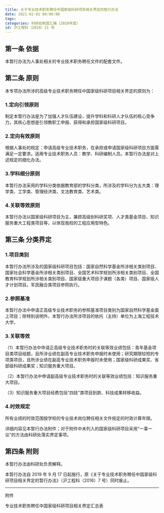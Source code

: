 ```yaml
---
title: 关于专业技术职务聘任中国家级科研项目相关界定的暂行办法
date: 2021-02-01 00:00:00
tags: 
categories: 科研处制度汇编（2020年度）
id: 沪工程科〔2019〕21 号
---
```


## 第一条 依据

本暂行办法为人事处相关的专业技术职务聘任文件的配套文件。

## 第二条 原则

本专项办法所涉的高级专业技术职务聘任中国家级科研项目相关界定的原则为：

### 1.定向引领原则

制定本暂行办法是为了加强人才队伍建设，提升学科和科研人才队伍的核心竞争力，其核心思想是引领教职工申报、获得和承担国家级科研项目。

### 2.定向有效原则

根据人事处的规定：申请高级专业技术职务，在承担或申请国家级科研项目方面需满足一定要求。适用专业技术职务人员：教学、科研编制人员。本暂行办法是对上述规定的细化办法。

### 3.学科细分原则

本暂行办法采用的学科分类依据教育部的学科分类，所涉及的学科分为五大类：理学类、工学类、管理经济类、文法教育类、艺术类。

### 4.关联等效原则

本暂行办法以国家级科研项目为主，兼顾高级别科研奖项、人才类基金项目、知识服务重大工程类项目等，以体现我校的工程应用型特色。

## 第三条 分类界定

### 1.项目类别

本暂行办法所涉及的国家级科研项目包括：国家自然科学基金所涉相关类别项目、国家社会科学基金所涉相关类别项目、全国艺术科学规划所涉相关类别项目、全国教育科学规划所涉相关类别项目、国家级重大项目子课题（各类）项目、国家级人才计划项目。军民融合类项目参照执行。

### 2.参照基准

本暂行办法中申请正高级专业技术职务的参照基准项目类别为国家自然科学基金面上项目；除特别说明外，本暂行办法所涉项目的依托（主持）单位为上海工程技术大学。

### 3.关联等效

（1）本暂行办法中申请正高级专业技术职务时的关联等效业绩包括：青年基金项目类项目结题，且所涉业绩在副高专业技术职务申报时未使用；研究期限较短的专项类项目，且所涉业绩在副高专业技术职务申报时未使用；国家级科研成果奖、省部级科研成果奖；知识服务重大项目。

（2）本暂行办法中申请副高级专业技术职务时的关联等效业绩包括：知识服务重大项目。

（3）知识服务重大项目经费包括“四技”类项目到款、科技成果转移收益。

### 4.时效规定

所有业绩的时效范围按学校的专业技术岗位聘任相关文件规定的时效计算年限。

详细内容见本暂行办法附件；对于附件中未列入的国家级科研项目采用“一事一议”的方法由科研处落实界定事项。

## 第四条 附则

本暂行办法由科研处负责解释。

本暂行办法自 2019 年 9 月 17 日起施行，原《关于专业技术职务聘任中国家级科研项目相关界定的暂行办法》（沪工程科（2016）7 号）同时废止。

---

附件

专业技术职务聘任中国家级科研项目相关界定汇总表
